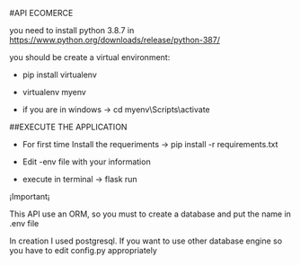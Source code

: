 #API ECOMERCE

you need to install python 3.8.7 in https://www.python.org/downloads/release/python-387/

you should be create a virtual environment:

- pip install virtualenv


- virtualenv myenv


- if you are in windows -> cd myenv\Scripts\activate

##EXECUTE THE APPLICATION

- For first time Install the requeriments -> pip install -r requirements.txt


- Edit -env file with your information


- execute in terminal -> flask run

¡Important¡ 

This API use an ORM, so you must to create a database and put the name in .env file

In creation I used postgresql. If you want to use other database engine so you have to edit config.py appropriately 
